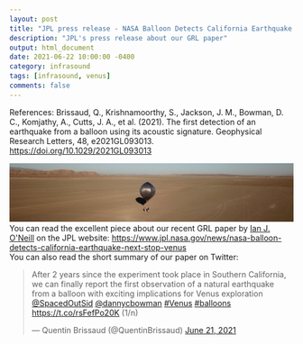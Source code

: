 ```yaml
---
layout: post
title: "JPL press release - NASA Balloon Detects California Earthquake – Next Stop, Venus"
description: "JPL's press release about our GRL paper"
output: html_document
date: 2021-06-22 10:00:00 -0400
category: infrasound
tags: [infrasound, venus]
comments: false
---
```


References:
Brissaud, Q., Krishnamoorthy, S., Jackson, J. M., Bowman, D. C., Komjathy, A., Cutts, J. A., et al. (2021). The first detection of an earthquake from a balloon using its acoustic signature. Geophysical Research Letters, 48, e2021GL093013. 
<https://doi.org/10.1029/2021GL093013>


![Balloon deployment in the Ridgecrest region in 2019.](/images/balloon_field_Ridgecrest.jpg)
\
You can read the excellent piece about our recent GRL paper by [Ian J. O'Neill](https://twitter.com/astroengine) on the JPL website: <https://www.jpl.nasa.gov/news/nasa-balloon-detects-california-earthquake-next-stop-venus>
\
You can also read the short summary of our paper on Twitter:
<blockquote class="twitter-tweet"><p lang="en" dir="ltr">After 2 years since the experiment took place in Southern California, we can finally report the first observation of a natural earthquake from a balloon with exciting implications for Venus exploration <a href="https://twitter.com/SpacedOutSid?ref_src=twsrc%5Etfw">@SpacedOutSid</a> <a href="https://twitter.com/dannycbowman?ref_src=twsrc%5Etfw">@dannycbowman</a> <a href="https://twitter.com/hashtag/Venus?src=hash&amp;ref_src=twsrc%5Etfw">#Venus</a> <a href="https://twitter.com/hashtag/balloons?src=hash&amp;ref_src=twsrc%5Etfw">#balloons</a> <a href="https://t.co/rsFefPo20K">https://t.co/rsFefPo20K</a> (1/n)</p>&mdash; Quentin Brissaud (@QuentinBrissaud) <a href="https://twitter.com/QuentinBrissaud/status/1407041773130616839?ref_src=twsrc%5Etfw">June 21, 2021</a></blockquote> <script async src="https://platform.twitter.com/widgets.js" charset="utf-8"></script>